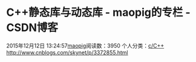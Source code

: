# C++静态库与动态库 - maopig的专栏 - CSDN博客
2015年12月12日 13:24:57[maopig](https://me.csdn.net/maopig)阅读数：3950
个人分类：[c/C++](https://blog.csdn.net/maopig/article/category/847675)
http://www.cnblogs.com/skynet/p/3372855.html
